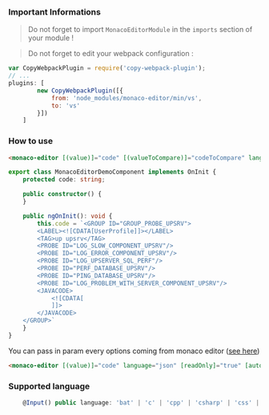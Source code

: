 ### Important Informations
> Do not forget to import `MonacoEditorModule` in the `imports` section of your module !

> Do not forget to edit your webpack configuration :

```javascript
var CopyWebpackPlugin = require('copy-webpack-plugin');
// ...
plugins: [
        new CopyWebpackPlugin([{
            from: 'node_modules/monaco-editor/min/vs',
            to: 'vs'
        }])
    ]
```

### How to use
```html
<monaco-editor [(value)]="code" [(valueToCompare)]="codeToCompare" language="xml"></monaco-editor>
```

```typescript
export class MonacoEditorDemoComponent implements OnInit {
    protected code: string;

    public constructor() {
    }

    public ngOnInit(): void {
		this.code = `<GROUP ID="GROUP_PROBE_UPSRV">
        <LABEL><![CDATA[UserProfile]]></LABEL>
        <TAG>up upsrv</TAG>
        <PROBE ID="LOG_SLOW_COMPONENT_UPSRV"/>
        <PROBE ID="LOG_ERROR_COMPONENT_UPSRV"/>
        <PROBE ID="LOG_UPSERVER_SQL_PERF"/>
        <PROBE ID="PERF_DATABASE_UPSRV"/>
        <PROBE ID="PING_DATABASE_UPSRV"/>
        <PROBE ID="LOG_PROBLEM_WITH_SERVER_COMPONENT_UPSRV"/>
        <JAVACODE>
            <![CDATA[
			]]>
        </JAVACODE>
    </GROUP>`
    }
}
```

You can pass in param every options coming from monaco editor ([see here](https://microsoft.github.io/monaco-editor/api/interfaces/monaco.editor.ieditoroptions.html#readonly))
```html
<monaco-editor [(value)]="code" language="json" [readOnly]="true" [automaticLayout]="true"></monaco-editor>
```

### Supported language
```typescript
    @Input() public language: 'bat' | 'c' | 'cpp' | 'csharp' | 'css' | 'dockerfile' | 'fsharp' | 'go' | 'graphql' | 'handlebars' | 'html' | 'ini' | 'jade' | 'javascript' | 'json' | 'less' | 'lua' | 'markdown' | 'objective-c' | 'php' | 'csharp' | 'plaintext' | 'postiats' | 'powershell' | 'python' | 'r' | 'razor' | 'ruby' | 'scss' | 'sql' | 'swift' | 'typescript' | 'vb' | 'xml' | 'yaml';
```
